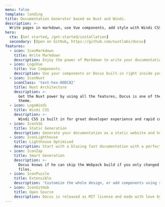 ```yaml
---
menu: false
template: landing
title: Documentation Generator based on Nuxt and Windi.
description: >-
  Write pages in markdown, use Vue components, add style with Windi CSS and enjoy the power of Nuxt with a blazing fast developer experience.
hero:
  cta: [Get started, /get-started/installation]
  secondary: [Open on GitHub, https://github.com/nuxtlabs/docus]
features:
  - icon: IconMarkdown
    title: Write Markdown
    description: Enjoy the power of Markdown to write your documentation.
  - icon: LogoVue
    title: Vue Components
    description: Use your components or Docus built-in right inside your content.
  - icon: IconNuxt
    iconClass: 'text-hex-00DC82'
    title: Nuxt Architecture
    description: >-
      Get the Nuxt power by using all the features, Docus is one of the first Nuxt
      theme.
  - icon: LogoWindi
    title: Windi CSS
    description: >-
      Windi CSS is built in for great developer experience and rapid customization of Docus — no configuration required compatible with TailwindCSS.
  - icon: IconSSG
    title: Static Generation
    description: Generate your documentation as a static website and host it everywhere.
  - icon: IconLighthouse
    title: Lighthouse Optimised
    description: Start with a blazing fast documentation with a perfect score on lighthouse.
  - icon: IconZap
    title: Smart Generation
    description: >-
      Docus knows if he can skip the Webpack build if you only changed Markdown
      files.
  - icon: IconPuzzle
    title: Extensible
    description: 'Customize the whole design, or add components using slots, make it your own.'
  - icon: IconGitHub
    title: Open Source
    description: Docus is released as MIT license and made with love by the NuxtLabs team.
---
```


<block-hero :title="title" :description="description" v-bind="hero"></block-hero>
<block-features title="What's included?" :features="features"></block-features>

